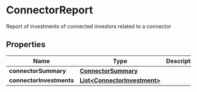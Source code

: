 

# ConnectorReport

Report of investments of connected investors related to a connector

## Properties

| Name | Type | Description | Notes |
|------------ | ------------- | ------------- | -------------|
|**connectorSummary** | [**ConnectorSummary**](ConnectorSummary.md) |  |  [optional] |
|**connectorInvestments** | [**List&lt;ConnectorInvestment&gt;**](ConnectorInvestment.md) |  |  [optional] |



